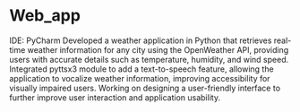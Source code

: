 # Web_app
IDE: PyCharm
Developed a weather application in Python that retrieves real-time weather information for any city using the OpenWeather API, providing
users with accurate details such as temperature, humidity, and wind speed.
Integrated pyttsx3 module to add a text-to-speech feature, allowing the application to vocalize weather information, improving accessibility for
visually impaired users.
Working on designing a user-friendly interface to further improve user interaction and application usability.

